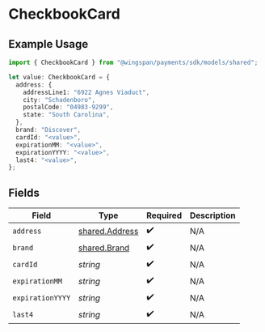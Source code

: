 # CheckbookCard

## Example Usage

```typescript
import { CheckbookCard } from "@wingspan/payments/sdk/models/shared";

let value: CheckbookCard = {
  address: {
    addressLine1: "6922 Agnes Viaduct",
    city: "Schadenboro",
    postalCode: "04983-9299",
    state: "South Carolina",
  },
  brand: "Discover",
  cardId: "<value>",
  expirationMM: "<value>",
  expirationYYYY: "<value>",
  last4: "<value>",
};
```

## Fields

| Field                                                   | Type                                                    | Required                                                | Description                                             |
| ------------------------------------------------------- | ------------------------------------------------------- | ------------------------------------------------------- | ------------------------------------------------------- |
| `address`                                               | [shared.Address](../../../sdk/models/shared/address.md) | :heavy_check_mark:                                      | N/A                                                     |
| `brand`                                                 | [shared.Brand](../../../sdk/models/shared/brand.md)     | :heavy_check_mark:                                      | N/A                                                     |
| `cardId`                                                | *string*                                                | :heavy_check_mark:                                      | N/A                                                     |
| `expirationMM`                                          | *string*                                                | :heavy_check_mark:                                      | N/A                                                     |
| `expirationYYYY`                                        | *string*                                                | :heavy_check_mark:                                      | N/A                                                     |
| `last4`                                                 | *string*                                                | :heavy_check_mark:                                      | N/A                                                     |